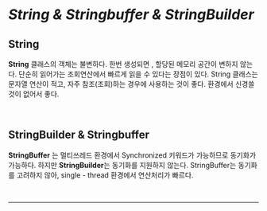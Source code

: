 # ***String & Stringbuffer & StringBuilder***
## **String**
**String** 클래스의 객체는 불변하다. 한번 생성되면 , 할당된 메모리 공간이 변하지 않는다. 단순히 읽어가는 조회연산에서 빠르게 읽을 수 있다는 장점이 있다. String 클래스는 문자열 연산이 적고, 자주 참조(조회)하는 경우에 사용하는 것이 좋다. 
<Mult-thread>환경에서 신경쓸 것이 없어서 좋다. 

<br>

## **StringBuilder & Stringbuffer**

**StringBuffer** 는 멀티쓰레드 환경에서 Synchronized 키워드가 가능하므로 동기화가 가능하다. 하지만 **StringBuilder**는 동기화를 지원하지 않는다. 
StringBuffer는 동기화를 고려하지 않아, single - thread 환경에서 연산처리가 빠르다. 

<br>


* * * 
